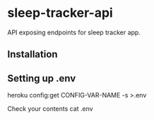# sleep-tracker-api

API exposing endpoints for sleep tracker app.

## Installation

## Setting up .env

heroku config:get CONFIG-VAR-NAME -s >.env

Check your contents
cat .env
